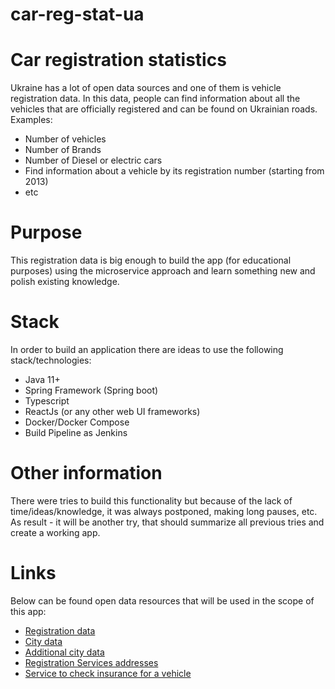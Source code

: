 # car-reg-stat-ua

# Car registration statistics

Ukraine has a lot of open data sources and one of them is vehicle registration data.
In this data, people can find information about all the vehicles that are officially registered and can be found on Ukrainian roads.
Examples:
- Number of vehicles
- Number of Brands
- Number of Diesel or electric cars
- Find information about a vehicle by its registration number (starting from 2013)
- etc
# Purpose

This registration data is big enough to build the app (for educational purposes) using the microservice approach and learn something new and polish existing knowledge.

# Stack

In order to build an application there are ideas to use the following stack/technologies:
- Java 11+
- Spring Framework (Spring boot)
- Typescript
- ReactJs (or any other web UI frameworks)
- Docker/Docker Compose
- Build Pipeline as Jenkins

# Other information

There were tries to build this functionality but because of the lack of time/ideas/knowledge, it was always postponed, making long pauses, etc.
As result - it will be another try, that should summarize all previous tries and create a working app.

# Links
Below can be found open data resources that will be used in the scope of this app:

- [Registration data](https://data.gov.ua/dataset/06779371-308f-42d7-895e-5a39833375f0)
- [City data](https://data.gov.ua/dataset/7f9d8b88-167a-4cd9-ad0d-4df5c0756c6e)
- [Additional city data](https://data.gov.ua/dataset/dc081fb0-f504-4696-916c-a5b24312ab6e)
- [Registration Services addresses](https://hsc.gov.ua/kontakti/kontakti-gsts-pidrozdiliv/)
- [Service to check insurance for a vehicle](https://policy-web.mtsbu.ua/)